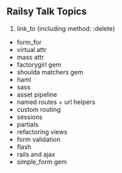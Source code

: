 ## Railsy Talk Topics

1. link_to (including method: :delete)
* form_for
* virtual attr
* mass attr
* factorygirl gem
* shoulda matchers gem
* haml
* sass
* asset pipeline
* named routes + url helpers
* custom routing
* sessions
* partials
* refactoring views
* form validation
* flash
* rails and ajax
* simple_form gem
